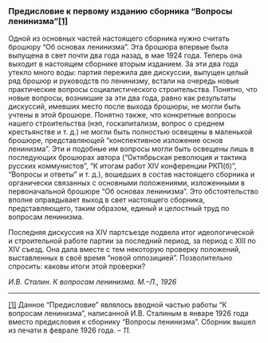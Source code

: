 ### Предисловие к первому изданию сборника “Вопросы ленинизма”[**[1]**](#_ftn1)

Одной из основных частей настоящего сборника нужно считать брошюру “Об основах ленинизма”. Эта брошюра впервые была выпущена в свет почти два года назад, в мае 1924 года. Теперь она выходит в настоящем сборнике вторым изданием. За эти два года утекло много воды: партия пережила две дискуссии, выпущен целый ряд брошюр и руководств по ленинизму, встали на очередь новые практические вопросы социалистического строительства. Понятно, что новые вопросы, возникшие за эти два года, равно как результаты дискуссий, имевших место после выхода брошюры, не могли быть учтены в этой брошюре. Понятно также, что конкретные вопросы нашего строительства (нэп, госкапитализм, вопрос о среднем крестьянстве и т. д.) не могли быть полностью освещены в маленькой брошюре, представляющей “конспективное изложение основ ленинизма”. Эти и подобные им вопросы могли быть освещены лишь в последующих брошюрах автора (“Октябрьская революция и тактика русских коммунистов”, “К итогам работ XIV конференции РКП(б)”, “Вопросы и ответы” и т. д.), вошедших в состав настоящего сборника и органически связанных с основными положениями, изложенными в первоначальной брошюре “Об основах ленинизма”. Это обстоятельство вполне оправдывает выход в свет настоящего сборника, представляющего, таким образом, единый и целостный труд по вопросам ленинизма.

Последняя дискуссия на XIV партсъезде подвела итог идеологической и строительной работе партии за последний период, за период с XIII по XIV съезд. Она дала вместе с тем некоторую проверку положений, выставленных в своё время “новой оппозицией”. Позволительно спросить: каковы итоги этой проверки?

_И.В. Сталин. К вопросам ленинизма. М.–Л., 1926_

  

---

[[1]](#_ftnref1) Данное “Предисловие” являлось вводной частью работы “К вопросам ленинизма”, написанной И.В. Сталиным в январе 1926 года вместо предисловия к сборнику “Вопросы ленинизма”. Сборник вышел из печати в феврале 1926 года. – _11._